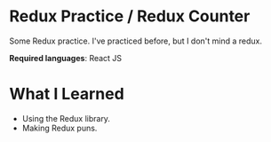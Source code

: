 # Redux Practice / Redux Counter

Some Redux practice. I've practiced before, but I don't mind a redux. 

**Required languages**: React JS

# What I Learned

* Using the Redux library. 
* Making Redux puns. 
